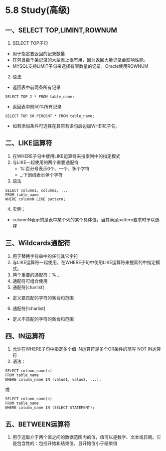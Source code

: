 # 5.8 Study(高级)

## 一、SELECT TOP,LIMINT,ROWNUM
1. SELECT TOP子句
- 用于指定要返回的记录数量
- 在包含数千条记录的大型表上很有用，因为返回大量记录会影响性能。
- MYSQL支持LIMIT子句来选择有限数量的记录，Oracle使用ROWNUM
2. 语法
- 返回表中前两条所有记录
```
SELECT TOP 2 * FROM table_name;
``` 
- 返回表中前50%所有记录
```
SELECT TOP 50 PERCENT * FROM table_name;
```
- 如若添加条件可选择在其原有语句后边加WHERE子句。

## 二、LIKE运算符
1. 在WHERE子句中使用LIKE运算符来搜索列中的指定模式
2. 与LIKE一起使用的两个重要通配符
    - %:百分号表示0个、一个、多个字符
    - _:下划线表示单个字符
3. 语法
```
SELECT column1, column2, ...
FROM table_name
WHERE columnN LIKE pattern;
```
4. 实例：
- columnN表示的是表中某个列的某个具体值，当其满足pattern要求时予以选择

## 三、Wildcards通配符
1. 用于替换字符串中的任何其它字符
2. 与LIKE运算符一起使用。在WHERE子句中使用LIKE运算符来搜索列中指定模式。
3. 两个重要的通配符：% _
4. 通配符可组合使用
5. 通配符[charlist]
- 定义要匹配的字符的集合和范围
6. 通配符[!charlist]
- 定义不匹配的字符的集合和范围

## 四、IN运算符
1. 允许在WHERE子句中指定多个值
IN运算符是多个OR条件的简写
NOT IN运算符
2. 语法：
```
SELECT column_name(s)
FROM table_name
WHERE column_name IN (value1, value2, ...);
```
或
```
SELECT column_name(s)
FROM table_name
WHERE column_name IN (SELECT STATEMENT);
```

## 五、BETWEEN运算符
1. 用于选取介于两个值之间的数据范围内的值，值可以是数字、文本或日期。它是包含性的：包括开始和结束值，且开始值小于结束值

